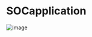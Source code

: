 # SOCapplication

![image](https://github.com/LGerday/SOCapplication/assets/98750315/4da29a0a-1068-432d-98f1-06c4cfa10578)

